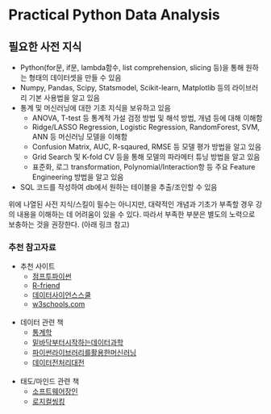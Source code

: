 # Practical Python Data Analysis


## 필요한 사전 지식

- Python(for문, if문, lambda함수, list comprehension, slicing 등)을 통해 원하는 형태의 데이터셋을 만들 수 있음
- Numpy, Pandas, Scipy, Statsmodel, Scikit-learn, Matplotlib 등의 라이브러리 기본 사용법을 알고 있음
- 통계 및 머신러닝에 대한 기초 지식을 보유하고 있음
    - ANOVA, T-test 등 통계적 가설 검정 방법 및 해석 방법, 개념 등에 대해 이해함
    - Ridge/LASSO Regression, Logistic Regression, RandomForest, SVM, ANN 등 머신러닝 모델을 이해함
    - Confusion Matrix, AUC, R-sqaured, RMSE 등 모델 평가 방법을 알고 있음
    - Grid Search 및 K-fold CV 등을 통해 모델의 파라메터 튜닝 방법을 알고 있음
    - 표준화, 로그 transformation, Polynomial/Interaction항 등 주요 Feature Engineering 방법을 알고 있음
- SQL 코드를 작성하여 db에서 원하는 테이블을 추출/조인할 수 있음

위에 나열된 사전 지식/스킬이 필수는 아니지만, 대략적인 개념과 기초가 부족할 경우 강의 내용을 이해하는 데 어려움이 있을 수 있다. 따라서 부족한 부분은 별도의 노력으로 보충하는 것을 권장한다. (아래 링크 참고)

### 추천 참고자료
- 추천 사이트
    - [점프투파이썬](https://wikidocs.net/book/1)
    - [R-friend](https://rfriend.tistory.com/)
    - [데이터사이언스스쿨](https://datascienceschool.net/intro.html)
    - [w3schools.com](https://www.w3schools.com/sql/)
<br /><br />
- 데이터 관련 책
    - [통계학](https://search.shopping.naver.com/book/catalog/32466966894)
    - [밑바닥부터시작하는데이터과학](https://search.shopping.naver.com/book/catalog/32504570743)
    - [파이썬라이브러리를활용한머신러닝]()
    - [데이터전처리대전](https://search.shopping.naver.com/book/catalog/32466680563)
<br /><br />
- 태도/마인드 관련 책
    - [소프트웨어장인](https://search.shopping.naver.com/book/catalog/32438173836)
    - [로지컬씽킹](https://search.shopping.naver.com/book/catalog/32436278469)